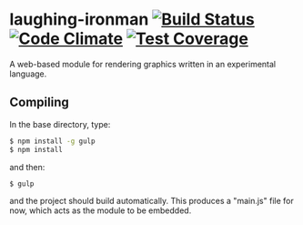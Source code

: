# laughing-ironman [![Build Status](https://travis-ci.org/FelixMcFelix/laughing-ironman.svg?branch=master)](https://travis-ci.org/FelixMcFelix/laughing-ironman) [![Code Climate](https://codeclimate.com/github/FelixMcFelix/laughing-ironman/badges/gpa.svg)](https://codeclimate.com/github/FelixMcFelix/laughing-ironman) [![Test Coverage](https://codeclimate.com/github/FelixMcFelix/laughing-ironman/badges/coverage.svg)](https://codeclimate.com/github/FelixMcFelix/laughing-ironman)

A web-based module for rendering graphics written in an experimental language.

## Compiling

In the base directory, type:

```sh
$ npm install -g gulp
$ npm install
```

and then:

```sh
$ gulp
```

and the project should build automatically. This produces a "main.js" file for now, which acts as the module to be embedded.